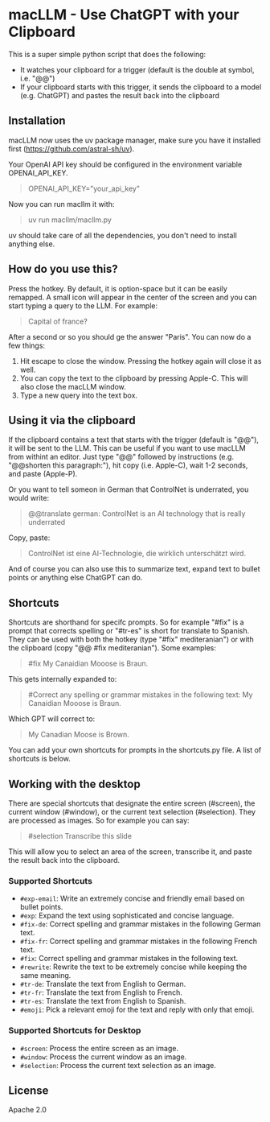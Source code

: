 # macLLM - Use ChatGPT with your Clipboard

This is a super simple python script that does the following:
- It watches your clipboard for a trigger (default is the double at symbol, i.e. "@@")
- If your clipboard starts with this trigger, it sends the clipboard to a model (e.g. ChatGPT) and pastes the result back into the clipboard

## Installation

macLLM now uses the uv package manager, make sure you have it installed first (https://github.com/astral-sh/uv). 

Your OpenAI API key should be configured in the environment variable OPENAI_API_KEY.

> OPENAI_API_KEY="your_api_key"

Now you can run macllm it with:

> uv run macllm/macllm.py

uv should take care of all the dependencies, you don't need to install anything else.

## How do you use this?

Press the hotkey. By default, it is option-space but it can be easily remapped. 
A small icon will appear in the center of the screen and you can start typing a query to the LLM.
For example:

> Capital of france?

After a second or so you should ge the answer "Paris". You can now do a few things:
1. Hit escape to close the window. Pressing the hotkey again will close it as well.
2. You can copy the text to the clipboard by pressing Apple-C. This will also close the macLLM window.
3. Type a new query into the text box.

## Using it via the clipboard

If the clipboard contains a text that starts with the trigger (default is "@@"), it will be sent to the LLM.
This can be useful if you want to use macLLM from withint an editor. Just type "@@" followed by instructions (e.g. "@@shorten this paragraph:"),
hit copy (i.e. Apple-C), wait 1-2 seconds, and paste (Apple-P). 

Or you want to tell someon in German that ControlNet is underrated, you would write:

> @@translate german: ControlNet is an AI technology that is really underrated

Copy, paste:

> ControlNet ist eine AI-Technologie, die wirklich unterschätzt wird.

And of course you can also use this to summarize text, expand text to bullet points or anything else ChatGPT can do.

## Shortcuts

Shortcuts are shorthand for specifc prompts. So for example "#fix" is a prompt that corrects spelling or "#tr-es" is short for translate to Spanish. They can be used with both the hotkey (type "#fix" mediteranian") or with the clipboard (copy "@@ #fix mediteranian"). Some examples:

>#fix My Canaidian Mooose is Braun.

This gets internally expanded to:

>#Correct any spelling or grammar mistakes in the following text: My Canaidian Mooose is Braun.

Which GPT will correct to:

> My Canadian Moose is Brown.

You can add your own shortcuts for prompts in the shortcuts.py file. A list of shortcuts is below.

## Working with the desktop

There are special shortcuts that designate the entire screen (#screen), the current window (#window), or the current text selection (#selection). They are processed as images. So for example you can say:

> #selection Transcribe this slide

This will allow you to select an area of the screen, transcribe it, and paste the result back into the clipboard.

### Supported Shortcuts
- `#exp-email`: Write an extremely concise and friendly email based on bullet points.
- `#exp`: Expand the text using sophisticated and concise language.
- `#fix-de`: Correct spelling and grammar mistakes in the following German text.
- `#fix-fr`: Correct spelling and grammar mistakes in the following French text.
- `#fix`: Correct spelling and grammar mistakes in the following text.
- `#rewrite`: Rewrite the text to be extremely concise while keeping the same meaning.
- `#tr-de`: Translate the text from English to German.
- `#tr-fr`: Translate the text from English to French.
- `#tr-es`: Translate the text from English to Spanish.
- `#emoji`: Pick a relevant emoji for the text and reply with only that emoji.

### Supported Shortcuts for Desktop
- `#screen`: Process the entire screen as an image.
- `#window`: Process the current window as an image.
- `#selection`: Process the current text selection as an image.

## License

Apache 2.0



